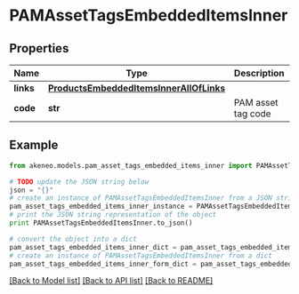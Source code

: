 # PAMAssetTagsEmbeddedItemsInner


## Properties
Name | Type | Description | Notes
------------ | ------------- | ------------- | -------------
**links** | [**ProductsEmbeddedItemsInnerAllOfLinks**](ProductsEmbeddedItemsInnerAllOfLinks.md) |  | [optional] 
**code** | **str** | PAM asset tag code | 

## Example

```python
from akeneo.models.pam_asset_tags_embedded_items_inner import PAMAssetTagsEmbeddedItemsInner

# TODO update the JSON string below
json = "{}"
# create an instance of PAMAssetTagsEmbeddedItemsInner from a JSON string
pam_asset_tags_embedded_items_inner_instance = PAMAssetTagsEmbeddedItemsInner.from_json(json)
# print the JSON string representation of the object
print PAMAssetTagsEmbeddedItemsInner.to_json()

# convert the object into a dict
pam_asset_tags_embedded_items_inner_dict = pam_asset_tags_embedded_items_inner_instance.to_dict()
# create an instance of PAMAssetTagsEmbeddedItemsInner from a dict
pam_asset_tags_embedded_items_inner_form_dict = pam_asset_tags_embedded_items_inner.from_dict(pam_asset_tags_embedded_items_inner_dict)
```
[[Back to Model list]](../README.md#documentation-for-models) [[Back to API list]](../README.md#documentation-for-api-endpoints) [[Back to README]](../README.md)


